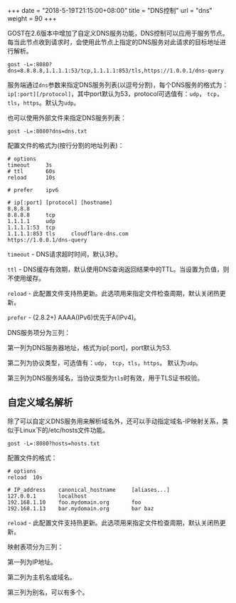 +++
date = "2018-5-19T21:15:00+08:00"
title = "DNS控制"
url = "dns"
weight = 90
+++

GOST在2.6版本中增加了自定义DNS服务功能，DNS控制可以应用于服务节点。每当此节点收到请求时，会使用此节点上指定的DNS服务对此请求的目标地址进行解析。

```
gost -L=:8080?dns=8.8.8.8,1.1.1.1:53/tcp,1.1.1.1:853/tls,https://1.0.0.1/dns-query
```

服务端通过`dns`参数来指定DNS服务列表(以逗号分割)，每个DNS服务的格式为：`ip[:port][/protocol]`，其中port默认为53，protocol可选值有：`udp`， `tcp`，`tls`，`https`。默认为`udp`。

也可以使用外部文件来指定DNS服务列表：

```
gost -L=:8080?dns=dns.txt
```

配置文件的格式为(按行分割的地址列表)：

```
# options
timeout     3s
# ttl       60s
reload      10s

# prefer    ipv6

# ip[:port] [protocol] [hostname]
8.8.8.8
8.8.8.8     tcp
1.1.1.1     udp
1.1.1.1:53  tcp
1.1.1.1:853 tls     cloudflare-dns.com
https://1.0.0.1/dns-query
```

`timeout` - DNS请求超时时间，默认3秒。

`ttl` - DNS缓存有效期，默认使用DNS查询返回结果中的TTL。当设置为负值，则不使用缓存。

`reload` - 此配置文件支持热更新。此选项用来指定文件检查周期，默认关闭热更新。

`prefer` - (2.8.2+) AAAA(IPv6)优先于A(IPv4)。

DNS服务项分为三列：

第一列为DNS服务器地址，格式为ip[:port]，port默认为53.

第二列为协议类型，可选值有：`udp`， `tcp`，`tls`，`https`。 默认为`udp`。

第三列为DNS服务域名，当协议类型为`tls`时有效，用于TLS证书校验。

## 自定义域名解析

除了可以自定义DNS服务用来解析域名外，还可以手动指定域名-IP映射关系，类似于Linux下的/etc/hosts文件功能。

```
gost -L=:8080?hosts=hosts.txt
```

配置文件的格式：

```
# options
reload  10s

# IP_address    canonical_hostname     [aliases...]
127.0.0.1       localhost
192.168.1.10    foo.mydomain.org       foo
192.168.1.13    bar.mydomain.org       bar baz
```

`reload` - 此配置文件支持热更新。此选项用来指定文件检查周期，默认关闭热更新。

映射表项分为三列：

第一列为IP地址。

第二列为主机名或域名。

第三列为别名，可以有多个。
